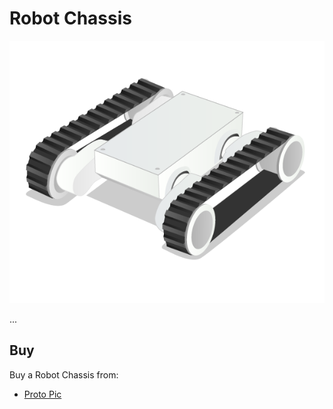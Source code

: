 # Robot Chassis

![Robot Chassis](robot-chassis.png)

...

## Buy

Buy a Robot Chassis from:

- [Proto Pic](http://proto-pic.co.uk/dagu-rover-5-tracked-chassis-with-encoders/)
